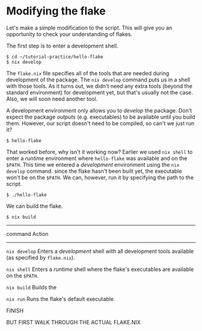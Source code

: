 # Modifying the flake

Let's make a simple modification to the script.
This will give you an opportunity to check your understanding of flakes.

The first step is to enter a development shell.

~~~
$ cd ~/tutorial-practice/hello-flake
$ nix develop
~~~

The `flake.nix` file specifies all of the tools that are needed during development of the package.
The `nix develop` command puts us in a shell with those tools.
As it turns out, we didn't need any extra tools (beyond the standard environment) for development yet,
but that's usually not the case.
Also, we will soon need another tool.

A development environment only allows you to *develop* the package.
Don't expect the package *outputs* (e.g. executables) to be available until you build them.
However, our script doesn't need to be compiled, so can't we just run it?

~~~
$ hello-flake
~~~

That worked before, why isn't it working now?
Earlier we used `nix shell` to enter a *runtime* environment where `hello-flake` was available and on the `$PATH`.
This time we entered a *development* environment using the `nix develop` command.
since the flake hasn't been built yet, the executable won't be on the `$PATH`.
We can, however, run it by specifying the path to the script.

~~~
$ ./hello-flake
~~~

We can build the  flake.

~~~
$ nix build
~~~

------------------------------------
 command      Action
------------- ----------------------
`nix develop` Enters a *development* shell with all development tools available (as specified by `flake.nix`).

`nix shell`   Enters a *runtime* shell where the flake's executables are available on the `$PATH`.

`nix build`   Builds the

`nix run`     Runs the flake's default executable.

FINISH

BUT FIRST WALK THROUGH THE ACTUAL FLAKE.NIX
